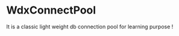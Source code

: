 WdxConnectPool
==============

It is a classic light weight db connection pool for learning purpose !


